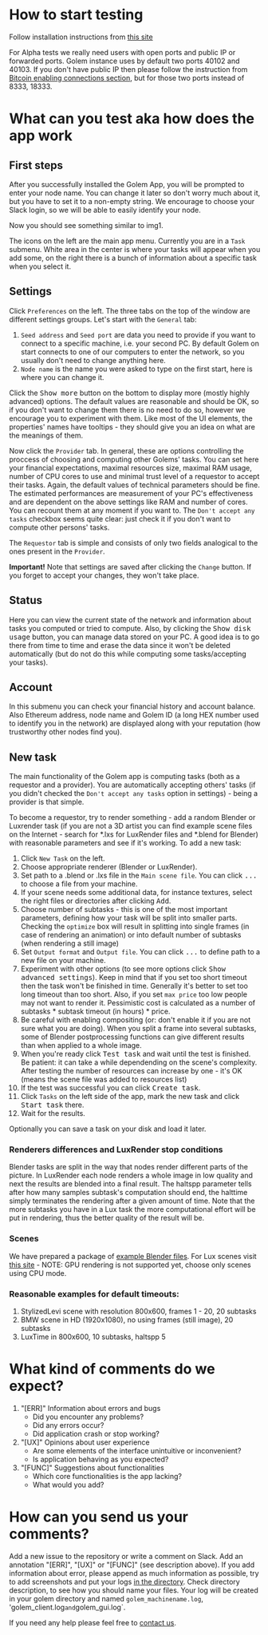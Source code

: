 # How to start testing 

Follow installation instructions from [this site](https://github.com/imapp-pl/golem-docs/blob/master/Installation.md)

For Alpha tests we really need users with open ports and public IP or forwarded ports. Golem instance uses by default two ports 40102 and 40103.
If you don't have public IP then please follow the instruction from [Bitcoin enabling connections section](https://bitcoin.org/en/full-node#enabling-connections), but for those two ports instead of 8333, 18333.

# What can you test aka how does the app work 
## First steps
After you successfully installed the Golem App, you will be prompted to enter your node name. You can change it later so don't worry much about it, but you have to set it to a non-empty string. We encourage to choose your Slack login, so we will be able to easily identify your node.

Now you should see something similar to img1.

The icons on the left are the main app menu. Currently you are in a `Task` submenu. White area in the center is where your tasks will appear when you add some, on the right there is a bunch of information about a specific task when you select it.

## Settings
Click `Preferences` on the left. The three tabs on the top of the window are different settings groups. Let's start with the `General` tab:
   1. `Seed address` and `Seed port` are data you need to provide if you want to connect to a specific machine, i.e. your second PC. By default Golem on start connects to one of our computers to enter the network, so you usually don't need to change anything here.
   2. `Node name` is the name you were asked to type on the first start, here is where you can change it.

Click the <kbd>Show more</kbd> button on the bottom to display more (mostly highly advanced) options. The default values are reasonable and should be OK, so if you don't want to change them there is no need to do so, however we encourage you to experiment with them. Like most of the UI elements, the properties' names have tooltips - they should give you an idea on what are the meanings of them.

Now click the `Provider` tab. In general, these are options controlling the proccess of choosing and computing other Golems' tasks. You can set here your financial expectations, maximal resources size, maximal RAM usage, number of CPU cores to use and minimal trust level of a requestor to accept their tasks. Again, the default values of technical parameters should be fine.
The estimated performances are measurement of your PC's effectiveness and are dependent on the above settings like RAM and number of cores. You can recount them at any moment if you want to. 
The `Don't accept any tasks` checkbox seems quite clear: just check it if you don't want to compute other persons' tasks.

The `Requestor` tab is simple and consists of only two fields analogical to the ones present in the `Provider`.

**Important!** Note that settings are saved after clicking the `Change` button. If you forget to accept your changes, they won't take place.

## Status
Here you can view the current state of the network and information about tasks you computed or tried to compute. Also, by clicking the <kbd>Show disk usage</kbd> button, you can manage data stored on your PC. A good idea is to go there from time to time and erase the data since it won't be deleted automatically (but do not do this while computing some tasks/accepting your tasks).

## Account
In this submenu you can check your financial history and account balance. Also Ethereum address, node name and Golem ID (a long HEX number used to identify you in the network) are displayed along with your reputation (how trustworthy other nodes find you).

## New task
The main functionality of the Golem app is computing tasks (both as a requestor and a provider). You are automatically accepting others' tasks (if you didn't checked the `Don't accept any tasks` option in settings) - being a provider is that simple. 

To become a requestor, try to render something - add a random Blender or Luxrender task (if you are not a 3D artist you can find example scene files on the Internet - search for *.lxs for LuxRender files and *.blend for Blender) with reasonable parameters and see if it's working. To add a new task: 
   1. Click `New Task` on the left.
   2. Choose appropriate renderer (Blender or LuxRender).
   3. Set path to a .blend or .lxs file in the `Main scene file`. You can click <kbd>...</kbd> to choose a file from your machine. 
   4. If your scene needs some additional data, for instance textures, select the right files or directories after clicking <kbd>Add</kbd>.
   5. Choose number of subtasks - this is one of the most important parameters, defining how your task will be split into smaller parts. Checking the `optimize` box will result in splitting into single frames (in case of rendering an animation) or into default number of subtasks (when rendering a still image)
   6. Set `Output format` and `Output file`. You can click <kbd>...</kbd> to define path to a new file on your machine. 
   7. Experiment with other options (to see more options click <kbd>Show advanced settings</kbd>). Keep in mind that if you set too short timeout then the task won't be finished in time. Generally it's better to set too long timeout than too short. Also, if you set `max price` too low people may not want to render it. Pessimistic cost is calculated as a number of subtasks * subtask timeout (in hours) * price.
   8. Be careful with enabling compositing (or: don't enable it if you are not sure what you are doing). When you split a frame into several subtasks, some of Blender postprocessing functions can give different results than when applied to a whole image.
   9. When you're ready click <kbd>Test task</kbd> and wait until the test is finished. Be patient: it can take a while dependending on the scene's complexity. After testing the number of resources can increase by one - it's OK (means the scene file was added to resources list)
   10. If the test was successful you can click <kbd>Create task</kbd>. 
   11. Click `Tasks` on the left side of the app, mark the new task and click <kbd>Start task</kbd> there. 
   12. Wait for the results.

Optionally you can save a task on your disk and load it later.

### Renderers differences and LuxRender stop conditions
Blender tasks are split in the way that nodes render different parts of the picture. In LuxRender each node renders a whole image in low quality and next the results are blended into a final result. The haltspp parameter tells after how many samples subtask's computation should end, the halttime simply terminates the rendering after a given amount of time. 
Note that the more subtasks you have in a Lux task the more computational effort will be put in rendering, thus the better quality of the result will be.

### Scenes
We have prepared a package of [example Blender files](https://www.dropbox.com/sh/b6bhcav47komg59/AACLeKqvYRxohwlJxa0w3omja/BlenderScenes.zip?dl=0). For Lux scenes visit [this site](http://www.luxrender.net/wiki/Show-off_pack) - NOTE: GPU rendering is not supported yet, choose only scenes using CPU mode.

### Reasonable examples for default timeouts:
1. StylizedLevi scene with resolution 800x600, frames 1 - 20, 20 subtasks
2. BMW scene in HD (1920x1080), no using frames (still image), 20 subtasks
3. LuxTime in 800x600, 10 subtasks, haltspp 5


# What kind of comments do we expect?

1. "[ERR]" Information about errors and bugs
   - Did you encounter any problems? 
   - Did any errors occur?
   - Did application crash or stop working? 
2. "[UX]" Opinions about user experience
   - Are some elements of the interface unintuitive or inconvenient? 
   - Is application behaving as you expected? 
3. "[FUNC]" Suggestions about functionalities
   - Which core functionalities is the app lacking? 
   - What would you add? 

# How can you send us your comments? 
Add a new issue to the repository or write a comment on Slack. Add an annotation "[ERR]", "[UX]" or "[FUNC]" (see description above). If you add information about error, please append as much information as possible, try to add screenshots and put your logs [in the directory](https://drive.google.com/folderview?id=0B8jXV0W-_NcWVFM0RU9XWlI4Q2M&usp=drive_web#list). Check directory description, to see how you should name your files. Your log will be created in your golem directory and named `golem_machinename.log`, 'golem_client.log` and `golem_gui.log`. 

If you need any help please feel free to [contact us](<mailto:testnet@golemproject.net>).
